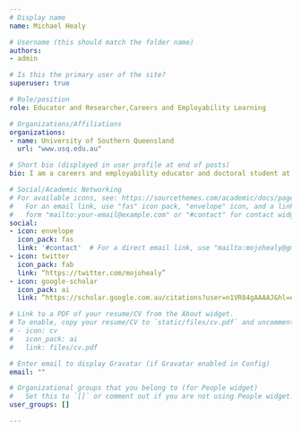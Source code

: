 ```yaml
---
# Display name
name: Michael Healy

# Username (this should match the folder name)
authors:
- admin

# Is this the primary user of the site?
superuser: true

# Role/position
role: Educator and Researcher,Careers and Employability Learning 

# Organizations/Affiliations
organizations:
- name: University of Southern Queensland
  url: "www.usq.edu.au"

# Short bio (displayed in user profile at end of posts)
bio: I am a careers and employability educator and doctoral student at the University of Southern Queensland.  In am passionate about promoting transformational careers and employability learning, particularly using social cognitive, narrative, and dialogical methods.  

# Social/Academic Networking
# For available icons, see: https://sourcethemes.com/academic/docs/page-builder/#icons
#   For an email link, use "fas" icon pack, "envelope" icon, and a link in the
#   form "mailto:your-email@example.com" or "#contact" for contact widget.
social:
- icon: envelope
  icon_pack: fas
  link: '#contact'  # For a direct email link, use "mailto:mojohealy@gmail.com".
- icon: twitter
  icon_pack: fab
  link: “https://twitter.com/mojohealy”
- icon: google-scholar
  icon_pack: ai
  link: “https://scholar.google.com.au/citations?user=n1VR84gAAAAJ&hl=en”

# Link to a PDF of your resume/CV from the About widget.
# To enable, copy your resume/CV to `static/files/cv.pdf` and uncomment the lines below.
# - icon: cv
#   icon_pack: ai
#   link: files/cv.pdf

# Enter email to display Gravatar (if Gravatar enabled in Config)
email: ""

# Organizational groups that you belong to (for People widget)
#   Set this to `[]` or comment out if you are not using People widget.
user_groups: []

---
```



